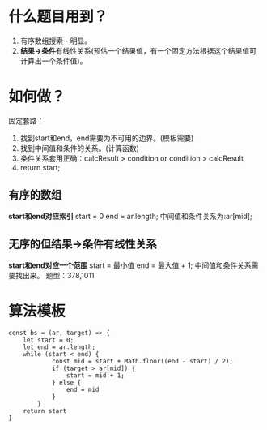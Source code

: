 # 什么题目用到？
1. 有序数组搜索 - 明显。
2. **结果->条件**有线性关系(预估一个结果值，有一个固定方法根据这个结果值可计算出一个条件值)。

# 如何做？
固定套路：
1. 找到start和end，end需要为不可用的边界。(模板需要)
2. 找到中间值和条件的关系。(计算函数)
3. 条件关系套用正确：calcResult > condition or condition > calcResult
4. return start;

## 有序的数组
**start和end对应索引**
start = 0
end = ar.length;
中间值和条件关系为:ar[mid];

## 无序的但**结果->条件**有线性关系
**start和end对应一个范围**
start = 最小值
end = 最大值 + 1;
中间值和条件关系需要找出来。
题型：378,1011



# 算法模板

    const bs = (ar, target) => {
        let start = 0; 
        let end = ar.length;
        while (start < end) {
                const mid = start + Math.floor((end - start) / 2);
                if (target > ar[mid]) {
                    start = mid + 1;
                } else {
                    end = mid
                }
            } 
        return start
    }
